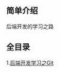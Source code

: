 ## 简单介绍
后端开发的学习之路
## 全目录
1.[后端开发学习之Git](https://github.com/Sleepwalker-zero/learn-backend/issues/1)

